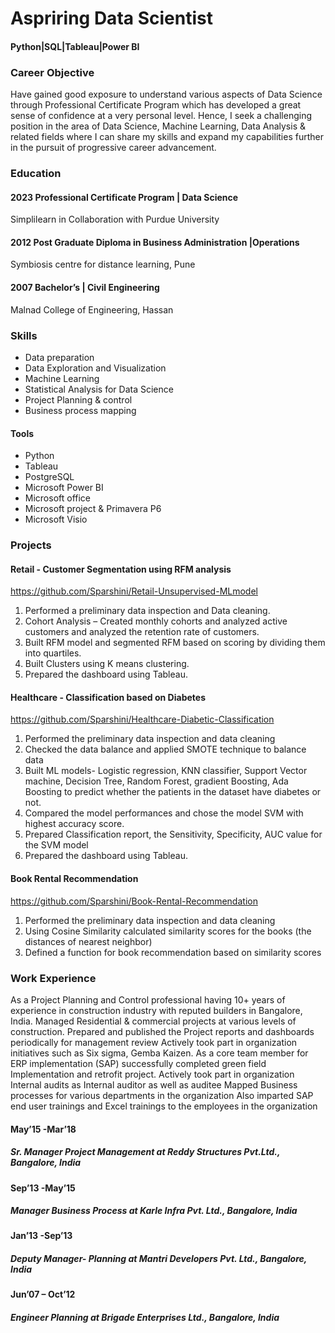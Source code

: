 # Aspriring Data Scientist
#### Python|SQL|Tableau|Power BI

### Career Objective
Have gained good exposure to understand various aspects of Data Science through Professional Certificate Program which has developed a great sense of confidence at a very personal level. Hence, I seek a challenging position in the area of Data Science, Machine Learning, Data Analysis & related fields where I can share my skills and expand my capabilities further in the pursuit of progressive career advancement.

### Education
#### 2023  Professional Certificate Program | Data Science
Simplilearn in Collaboration with Purdue University

#### 2012 Post Graduate Diploma in Business Administration |Operations
Symbiosis centre for distance learning, Pune

#### 2007 Bachelor’s | Civil Engineering
Malnad College of Engineering, Hassan


### Skills
*	Data preparation
*	Data Exploration and Visualization
* Machine Learning
* Statistical Analysis for Data Science
* Project Planning & control
* Business process mapping

#### Tools
* Python
* Tableau
* PostgreSQL
* Microsoft Power BI
* Microsoft office
* Microsoft project & Primavera P6
* Microsoft Visio

### Projects
#### Retail - Customer Segmentation using RFM analysis
https://github.com/Sparshini/Retail-Unsupervised-MLmodel
1. Performed a preliminary data inspection and Data cleaning.
2. Cohort Analysis – Created monthly cohorts and analyzed active customers and analyzed the retention rate of customers.
3. Built RFM model and segmented RFM based on scoring by dividing them into quartiles.
4. Built Clusters using K means clustering.
5.  Prepared the dashboard using Tableau.

#### Healthcare - Classification based on Diabetes
https://github.com/Sparshini/Healthcare-Diabetic-Classification
1. Performed the preliminary data inspection and data cleaning
2. Checked the data balance and applied SMOTE technique to balance data
3. Built ML models- Logistic regression, KNN classifier, Support Vector machine, Decision Tree, Random Forest, gradient Boosting, Ada Boosting to predict whether the patients in the dataset have diabetes or not.
4. Compared the model performances and chose the model SVM with highest accuracy score.
5. Prepared Classification report, the Sensitivity, Specificity, AUC value for the SVM model
6. Prepared the dashboard using Tableau.

#### Book Rental Recommendation
https://github.com/Sparshini/Book-Rental-Recommendation
1. Performed the preliminary data inspection and data cleaning
2. Using Cosine Similarity calculated similarity scores for the books (the distances of nearest neighbor)
3. Defined a function for book recommendation based on similarity scores

### Work Experience
As a Project Planning and Control professional having 10+ years of experience in construction industry with reputed builders in Bangalore, India. Managed Residential & commercial projects at various levels of construction. Prepared and published the Project reports and dashboards periodically for management review
Actively took part in organization initiatives such as Six sigma, Gemba Kaizen. As a core team member for ERP implementation (SAP) successfully completed green field Implementation and retrofit project.
Actively took part in organization Internal audits as Internal auditor as well as auditee
Mapped Business processes for various departments in the organization 
Also imparted SAP end user trainings and Excel trainings to the employees in the organization
#### May’15 -Mar’18
##### Sr. Manager Project Management at Reddy Structures Pvt.Ltd., Bangalore, India
#### Sep’13 -May’15
##### Manager Business Process at Karle Infra Pvt. Ltd.,     Bangalore, India
#### Jan’13 -Sep’13
##### Deputy Manager- Planning at Mantri Developers Pvt. Ltd., Bangalore, India
#### Jun’07 – Oct’12
##### Engineer Planning at Brigade Enterprises Ltd., Bangalore, India
